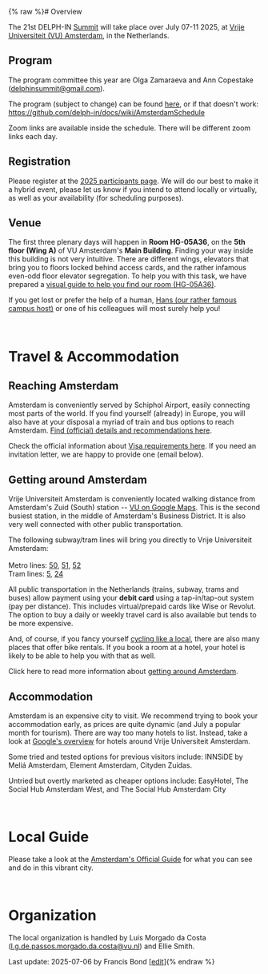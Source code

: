 {% raw %}# Overview

The 21st DELPH-IN [Summit](https://delph-in.github.io/docs/summits/SummitTop) will take place over July 07-11 2025, at [Vrije Universiteit (VU) Amsterdam](https://vu.nl/en), in the Netherlands.

## Program

The program committee this year are Olga Zamaraeva and Ann Copestake (delphinsummit@gmail.com). 

The program (subject to change) can be found [here](https://delph-in.github.io/docs/summits/AmsterdamSchedule), or if that doesn't work: https://github.com/delph-in/docs/wiki/AmsterdamSchedule

Zoom links are available inside the schedule. There will be different zoom links each day.

## Registration

Please register at the [2025 participants page](https://delph-in.github.io/docs/summits/AmsterdamParticipants).  We will do our best to make it a hybrid event, please let us know if you intend to attend locally or virtually, as well as your availability (for scheduling purposes).

## Venue

The first three plenary days will happen in **Room HG-05A36**, on the **5th floor (Wing A)** of VU Amsterdam's **Main Building**. Finding your way inside this building is not very intuitive. There are different wings, elevators that bring you to floors locked behind access cards, and the rather infamous even-odd floor elevator segregation. To help you with this task, we have prepared a [visual guide to help you find our room (HG-05A36)](https://github.com/delph-in/docs/wiki/AmsterdamDirections).

If you get lost or prefer the help of a human,  [Hans (our rather famous campus host)](https://www.linkedin.com/posts/vrije-universiteit-amsterdam_meet-hans-activity-7026829778225635328-A3Kf/) or one of his colleagues will most surely help you!

<br>


# Travel & Accommodation

## Reaching Amsterdam

Amsterdam is conveniently served by Schiphol Airport, easily connecting most parts of the world. If you find yourself (already) in Europe, you will also have at your disposal a myriad of train and bus options to reach Amsterdam. [Find (official) details and recommendations here](https://www.iamsterdam.com/en/travel-stay/travel-to-amsterdam). 

Check the official information about [Visa requirements here](https://www.netherlandsworldwide.nl/visa-the-netherlands/visa-required). If you need an invitation letter, we are happy to provide one (email below).

## Getting around Amsterdam

Vrije Universiteit Amsterdam is conveniently located walking distance from Amsterdam's Zuid (South) station -- [VU on Google Maps](https://maps.app.goo.gl/JQQ6gRn7Jm1D4LFu7). This is the second busiest station, in the middle of Amsterdam's Business District. It is also very well connected with other public transportation.

The following subway/tram lines will bring you directly to Vrije Universiteit Amsterdam: <br>\
Metro lines: [50](https://www.gvb.nl/reisinformatie/lijn/GVB/50), [51](https://www.gvb.nl/reisinformatie/lijn/GVB/51), [52](https://www.gvb.nl/reisinformatie/lijn/GVB/52) <br>
Tram lines: [5](https://www.gvb.nl/reisinformatie/lijn/GVB/5), [24](https://www.gvb.nl/reisinformatie/lijn/GVB/24)

All public transportation in the Netherlands (trains, subway, trams and buses) allow payment using your **debit card** using a tap-in/tap-out system (pay per distance). This includes virtual/prepaid cards like Wise or Revolut. The option to buy a daily or weekly travel card is also available but tends to be more expensive.

And, of course, if you fancy yourself [cycling like a local](https://www.iamsterdam.com/en/travel-stay/getting-around/cycling-in-amsterdam), there are also many places that offer bike rentals. If you book a room at a hotel, your hotel is likely to be able to help you with that as well. 

Click here to read more information about [getting around Amsterdam](https://www.iamsterdam.com/en/travel-stay/getting-around).

## Accommodation

Amsterdam is an expensive city to visit. We recommend trying to book your accommodation early, as prices are quite dynamic (and July a popular month for tourism). There are way too many hotels to list. Instead, take a look at [Google's overview](https://www.google.com/maps/search/Hotels/@52.3367544,4.8619832,14z/data=!3m1!4b1!4m8!2m7!5m5!5m4!1s2025-07-07!2i4!4m1!1i1!6e3?entry=ttu&g_ep=EgoyMDI1MDEyOS4xIKXMDSoASAFQAw%3D%3D) for hotels around Vrije Universiteit Amsterdam.     

Some tried and tested options for previous visitors include: INNSiDE by Meliá Amsterdam, Element Amsterdam, Cityden Zuidas.

Untried but overtly marketed as cheaper options include: EasyHotel, The Social Hub Amsterdam West, and The Social Hub Amsterdam City

<br>


# Local Guide

Please take a look at the [Amsterdam's Official Guide](https://www.iamsterdam.com/en/see-and-do) for what you can see and do in this vibrant city.

<br>


# Organization
The local organization is handled by Luis Morgado da Costa ([l.g.de.passos.morgado.da.costa@vu.nl](mailto:l.g.de.passos.morgado.da.costa@vu.nl)) and Ellie Smith.


Last update: 2025-07-06 by Francis Bond [[edit](https://github.com/delph-in/docs/wiki/AmsterdamTop/_edit)]{% endraw %}